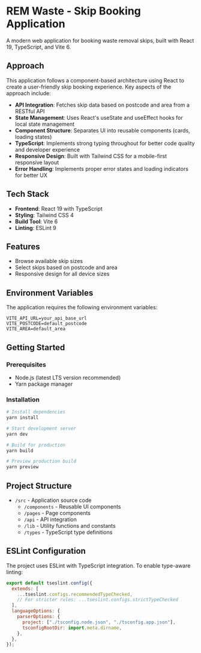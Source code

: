 # REM Waste - Skip Booking Application

A modern web application for booking waste removal skips, built with React 19, TypeScript, and Vite 6.

## Approach

This application follows a component-based architecture using React to create a user-friendly skip booking experience. Key aspects of the approach include:

- **API Integration**: Fetches skip data based on postcode and area from a RESTful API
- **State Management**: Uses React's useState and useEffect hooks for local state management
- **Component Structure**: Separates UI into reusable components (cards, loading states)
- **TypeScript**: Implements strong typing throughout for better code quality and developer experience
- **Responsive Design**: Built with Tailwind CSS for a mobile-first responsive layout
- **Error Handling**: Implements proper error states and loading indicators for better UX

## Tech Stack

- **Frontend**: React 19 with TypeScript
- **Styling**: Tailwind CSS 4
- **Build Tool**: Vite 6
- **Linting**: ESLint 9

## Features

- Browse available skip sizes
- Select skips based on postcode and area
- Responsive design for all device sizes

## Environment Variables

The application requires the following environment variables:

```
VITE_API_URL=your_api_base_url
VITE_POSTCODE=default_postcode
VITE_AREA=default_area
```

## Getting Started

### Prerequisites

- Node.js (latest LTS version recommended)
- Yarn package manager

### Installation

```bash
# Install dependencies
yarn install

# Start development server
yarn dev

# Build for production
yarn build

# Preview production build
yarn preview
```

## Project Structure

- `/src` - Application source code
  - `/components` - Reusable UI components
  - `/pages` - Page components
  - `/api` - API integration
  - `/lib` - Utility functions and constants
  - `/types` - TypeScript type definitions

## ESLint Configuration

The project uses ESLint with TypeScript integration. To enable type-aware linting:

```js
export default tseslint.config({
  extends: [
    ...tseslint.configs.recommendedTypeChecked,
    // For stricter rules: ...tseslint.configs.strictTypeChecked
  ],
  languageOptions: {
    parserOptions: {
      project: ["./tsconfig.node.json", "./tsconfig.app.json"],
      tsconfigRootDir: import.meta.dirname,
    },
  },
});
```
